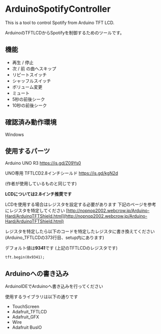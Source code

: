 # ArduinoSpotifyController
This is a tool to control Spotify from Arduino TFT LCD.

ArduinoのTFTLCDからSpotifyを制御するためのツールです。

## 機能
* 再生 / 停止
* 次 / 前 の曲へスキップ
* リピートスイッチ
* シャッフルスイッチ
* ボリューム変更
* ミュート
* 5秒の前後シーク
* 10秒の前後シーク

## 確認済み動作環境
Windows

## 使用するパーツ
Arduino UNO R3
https://is.gd/Z09Ys0

UNO専用 TFTLCD2.8インチシールド
https://is.gd/kgN2d

(作者が使用しているものと同じです)

**LCDについては2.8インチ推奨です**

LCDを使用する場合はレジスタを設定する必要があります
下記のページを参考にレジスタを特定してください
[http://nopnop2002.webcrow.jp/Arduino-Hard/ArduinoTFTShield.html](http://nopnop2002.webcrow.jp/Arduino-Hard/ArduinoTFTShield.html)

レジスタを特定したら以下のコードを特定したレジスタに書き換えてください
(Arduino_TFTLCDの373行目、setup内にあります)

デフォルト値は**9341**です
(上記のTFTLCDのレジスタです)

```
tft.begin(0x9341);
```

## Arduinoへの書き込み
ArduinoIDEでArduinoへ書き込みを行ってください

使用するライブラリは以下の通りです
* TouchScreen
* Adafruit_TFTLCD
* Adafruit_GFX
* Wire
* Adafruit BusIO

